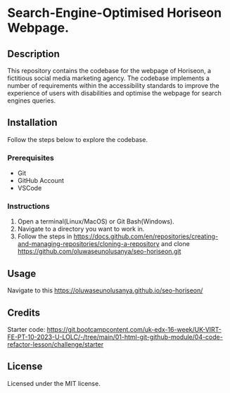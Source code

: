 # Search-Engine-Optimised Horiseon Webpage.

## Description

This repository contains the codebase for the webpage of Horiseon, a fictitious social media marketing agency. The codebase implements a number of requirements within the accessibility standards to improve the experience of users with disabilities and optimise the webpage for search engines queries.

## Installation

Follow the steps below to explore the codebase.

### Prerequisites

 - Git
 - GitHub Account
 - VSCode

### Instructions

1. Open a terminal(Linux/MacOS) or Git Bash(Windows).
2. Navigate to a directory you want to work in.
3. Follow the steps in https://docs.github.com/en/repositories/creating-and-managing-repositories/cloning-a-repository and clone https://github.com/oluwaseunolusanya/seo-horiseon.git

## Usage
Navigate to this https://oluwaseunolusanya.github.io/seo-horiseon/

## Credits

Starter code: https://git.bootcampcontent.com/uk-edx-16-week/UK-VIRT-FE-PT-10-2023-U-LOLC/-/tree/main/01-html-git-github-module/04-code-refactor-lesson/challenge/starter

## License

Licensed under the MIT license.
